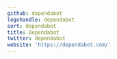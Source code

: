 ```yaml
---
github: dependabot
logohandle: dependabot
sort: dependabot
title: Dependabot
twitter: dependabot
website: 'https://dependabot.com/'
---
```

